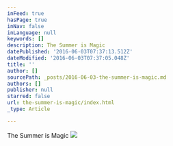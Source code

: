 ```yaml
---
inFeed: true
hasPage: true
inNav: false
inLanguage: null
keywords: []
description: The Summer is Magic
datePublished: '2016-06-03T07:37:13.512Z'
dateModified: '2016-06-03T07:37:05.048Z'
title: ''
author: []
sourcePath: _posts/2016-06-03-the-summer-is-magic.md
authors: []
publisher: null
starred: false
url: the-summer-is-magic/index.html
_type: Article

---
```

The Summer is Magic
![](https://the-grid-user-content.s3-us-west-2.amazonaws.com/65b73d4a-e8ab-486a-a53b-acfae534f5b7.jpg)